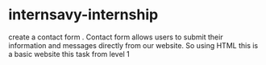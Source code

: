 # internsavy-internship
create a contact form .    Contact form allows users to submit their information and messages directly from our website. So using HTML this is a basic website 
 this task from level 1 

